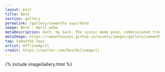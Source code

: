 ```yaml
---
layout: post
title: Bend
section: gallery
permalink: /gallery/samantha says/bend
image: Bend - April.webp
metaDescription: Ouch, my back. The iconic meme pose, commissioned from OfflineApril.
metaImage: https://samanthasays.github.io/assets/images/gallery/samantha says/Bend - April.webp
tag: Samantha Says
artist: OfflineApril
credit: https://twitter.com/RealOnlineApril
---
```

{% include imageGallery.html %}